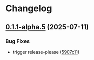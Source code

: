 # Changelog

## [0.1.1-alpha.5](https://github.com/runemalm/codius-cli/compare/v0.1.0-alpha.5...v0.1.1-alpha.5) (2025-07-11)


### Bug Fixes

* trigger release-please ([5907c11](https://github.com/runemalm/codius-cli/commit/5907c110ad9822c8915a6f5d35272002a559d58c))
